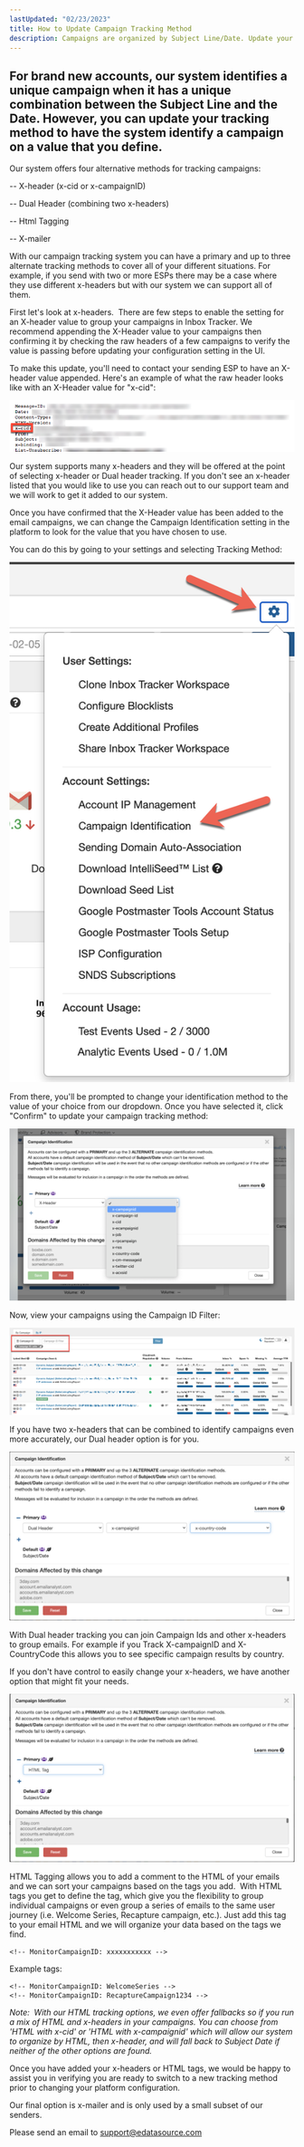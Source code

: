 ```yaml
---
lastUpdated: "02/23/2023"
title: How to Update Campaign Tracking Method
description: Campaigns are organized by Subject Line/Date. Update your tracking method to a custom field to see campaigns grouped by a value you define. 
---
```


## For brand new accounts, our system identifies a unique campaign when it has a unique combination between the Subject Line and the Date. However, you can update your tracking method to have the system identify a campaign on a value that you define.

 Our system offers four alternative methods for tracking campaigns:

 -- X-header (x-cid or x-campaignID)

 -- Dual Header (combining two x-headers)

 -- Html Tagging

 -- X-mailer

 With our campaign tracking system you can have a primary and up to three alternate tracking methods to cover all of your different situations. For example, if you send with two or more ESPs there may be a case where they use different x-headers but with our system we can support all of them.

 First let's look at x-headers.  There are few steps to enable the setting for an X-header value to group your campaigns in Inbox Tracker. We recommend appending the X-Header value to your campaigns then confirming it by checking the raw headers of a few campaigns to verify the value is passing before updating your configuration setting in the UI.

 To make this update, you'll need to contact your sending ESP to have an X-header value appended. Here's an example of what the raw header looks like with an X-Header value for "x-cid":

![](media/how_to_update_campaign_tracking_method/image_0.png)

 Our system supports many x-headers and they will be offered at the point of selecting x-header or Dual header tracking. If you don't see an x-header listed that you would like to use you can reach out to our support team and we will work to get it added to our system.

 Once you have confirmed that the X-Header value has been added to the email campaigns, we can change the Campaign Identification setting in the platform to look for the value that you have chosen to use.

 You can do this by going to your settings and selecting Tracking Method:

![](media/how_to_update_campaign_tracking_method/image_1.png)

 From there, you'll be prompted to change your identification method to the value of your choice from our dropdown. Once you have selected it, click "Confirm" to update your campaign tracking method:

![](media/how_to_update_campaign_tracking_method/image_2.png)

 Now, view your campaigns using the Campaign ID Filter:

![](media/how_to_update_campaign_tracking_method/image_3.png)

 If you have two x-headers that can be combined to identify campaigns even more accurately, our Dual header option is for you.

![](media/how_to_update_campaign_tracking_method/image_4.png)

 With Dual header tracking you can join Campaign Ids and other x-headers to group emails. For example if you Track X-campaignID and X-CountryCode this allows you to see specific campaign results by country.

 If you don't have control to easily change your x-headers, we have another option that might fit your needs.

![](media/how_to_update_campaign_tracking_method/image_5.png)

 HTML Tagging allows you to add a comment to the HTML of your emails and we can sort your campaigns based on the tags you add.  With HTML tags you get to define the tag, which give you the flexibility to group individual campaigns or even group a series of emails to the same user journey (i.e. Welcome Series, Recapture campaign, etc.). Just add this tag to your email HTML and we will organize your data based on the tags we find.

```
<!-- MonitorCampaignID: xxxxxxxxxxx -->
```

 Example tags:

```
<!-- MonitorCampaignID: WelcomeSeries -->  
<!-- MonitorCampaignID: RecaptureCampaign1234 -->
```

*Note:  With our HTML tracking options, we even offer fallbacks so if you run a mix of HTML and x-headers in your campaigns. You can choose from 'HTML with x-cid' or 'HTML with x-campaignid' which will allow our system to organize by HTML, then x-header, and will fall back to Subject Date if neither of the other options are found.* 

 Once you have added your x-headers or HTML tags, we would be happy to assist you in verifying you are ready to switch to a new tracking method prior to changing your platform configuration.

 Our final option is x-mailer and is only used by a small subset of our senders.

 Please send an email to [support@edatasource.com](mailto:support@edatasource.com) 
